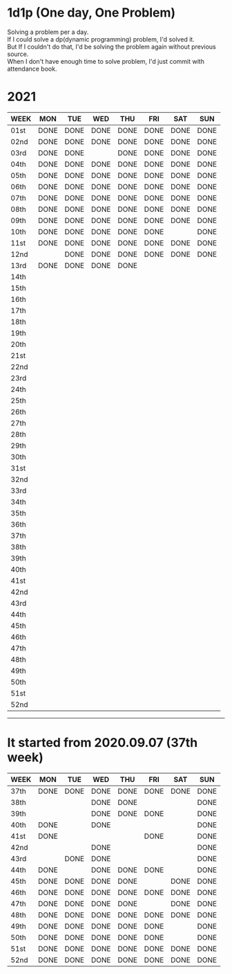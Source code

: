 # 1d1p (One day, One Problem)
Solving a problem per a day. <br>
If I could solve a dp(dynamic programming) problem, I'd solved it. <br>
But If I couldn't do that, I'd be solving the problem again without previous source. <br> 
When I don't have enough time to solve problem, I'd just commit with attendance book. <br>

# 2021
WEEK | MON  | TUE  | WED  | THU  | FRI  | SAT  | SUN
---- | ---- | ---- | ---- | ---- | ---- | ---- | ----
01st | DONE | DONE | DONE | DONE | DONE | DONE | DONE
02nd | DONE | DONE | DONE | DONE | DONE | DONE | DONE
03rd | DONE | DONE |      | DONE | DONE | DONE | DONE
04th | DONE | DONE | DONE | DONE | DONE | DONE | DONE
05th | DONE | DONE | DONE | DONE | DONE | DONE | DONE
06th | DONE | DONE | DONE | DONE | DONE | DONE | DONE
07th | DONE | DONE | DONE | DONE | DONE | DONE | DONE 
08th | DONE | DONE | DONE | DONE | DONE | DONE | DONE
09th | DONE | DONE | DONE | DONE | DONE | DONE | DONE
10th | DONE | DONE | DONE | DONE | DONE |      | DONE
11st | DONE | DONE | DONE | DONE | DONE | DONE | DONE
12nd |      | DONE | DONE | DONE | DONE | DONE | DONE
13rd | DONE | DONE | DONE | DONE |      |      |     
14th |      |      |      |      |      |      |     
15th |      |      |      |      |      |      |     
16th |      |      |      |      |      |      |     
17th |      |      |      |      |      |      |     
18th |      |      |      |      |      |      |     
19th |      |      |      |      |      |      |     
20th |      |      |      |      |      |      |     
21st |      |      |      |      |      |      |     
22nd |      |      |      |      |      |      |     
23rd |      |      |      |      |      |      |     
24th |      |      |      |      |      |      |     
25th |      |      |      |      |      |      |     
26th |      |      |      |      |      |      |     
27th |      |      |      |      |      |      |     
28th |      |      |      |      |      |      |     
29th |      |      |      |      |      |      |     
30th |      |      |      |      |      |      |     
31st |      |      |      |      |      |      |     
32nd |      |      |      |      |      |      |     
33rd |      |      |      |      |      |      |     
34th |      |      |      |      |      |      |     
35th |      |      |      |      |      |      |     
36th |      |      |      |      |      |      |     
37th |      |      |      |      |      |      |     
38th |      |      |      |      |      |      |     
39th |      |      |      |      |      |      |     
40th |      |      |      |      |      |      |     
41st |      |      |      |      |      |      |     
42nd |      |      |      |      |      |      |     
43rd |      |      |      |      |      |      |     
44th |      |      |      |      |      |      |     
45th |      |      |      |      |      |      |     
46th |      |      |      |      |      |      |     
47th |      |      |      |      |      |      |     
48th |      |      |      |      |      |      |     
49th |      |      |      |      |      |      |     
50th |      |      |      |      |      |      |     
51st |      |      |      |      |      |      |     
52nd |      |      |      |      |      |      |     

------------------------------------------------------

# It started from 2020.09.07 (37th week)
WEEK | MON  | TUE  | WED  | THU  | FRI  | SAT  | SUN
---- | ---- | ---- | ---- | ---- | ---- | ---- | ----
37th | DONE | DONE | DONE | DONE | DONE | DONE | DONE
38th |      |      | DONE | DONE |      |      | DONE
39th |      |      | DONE | DONE | DONE |      | DONE
40th | DONE |      | DONE |      |      |      | DONE
41st | DONE |      |      |      | DONE |      | DONE 
42nd |      |      | DONE |      |      |      | DONE
43rd |      | DONE | DONE |      |      |      | DONE
44th | DONE |      | DONE | DONE | DONE |      | DONE
45th | DONE | DONE | DONE | DONE |      | DONE | DONE
46th | DONE | DONE | DONE | DONE | DONE | DONE | DONE
47th | DONE | DONE | DONE | DONE |      | DONE | DONE
48th | DONE | DONE | DONE | DONE | DONE | DONE | DONE
49th | DONE | DONE | DONE | DONE | DONE |      | DONE
50th | DONE | DONE | DONE | DONE | DONE |      | DONE
51st | DONE | DONE | DONE | DONE | DONE | DONE | DONE
52nd | DONE | DONE | DONE | DONE | DONE | DONE | DONE
